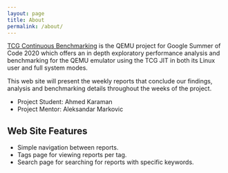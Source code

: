 ```yaml
---
layout: page
title: About
permalink: /about/
---
```


[TCG Continuous Benchmarking](https://summerofcode.withgoogle.com/projects/#5636539490500608) is the QEMU project for Google Summer of Code 2020 which offers an in depth exploratory performance analysis and benchmarking for the QEMU emulator using the TCG JIT in both its Linux user and full system modes.

This web site will present the weekly reports that conclude our findings, analysis and benchmarking details throughout the weeks of the project.

- Project Student: Ahmed Karaman
- Project Mentor: Aleksandar Markovic

## Web Site Features

- Simple navigation between reports.
- Tags page for viewing reports per tag.
- Search page for searching for reports with specific keywords.
